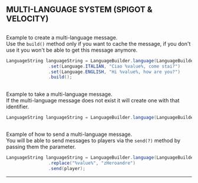 ## MULTI-LANGUAGE SYSTEM  (SPIGOT & VELOCITY)

##

Example to create a multi-language message. <br />
Use the `build()` method only if you want to cache the message, if you don't use it you won't be able to get this message anymore.

```java
LanguageString languageString = LanguageBuilder.language(LanguageBuilder.identifier(this, "hi-user"))
                .set(Language.ITALIAN, "Ciao %value%, come stai?")
                .set(Language.ENGLISH, "Hi %value%, how are you?")
                .build();
```

##

Example to take a multi-language message. <br />
If the multi-language message does not exist it will create one with that identifier.
```java
LanguageString languageString = LanguageBuilder.language(LanguageBuilder.identifier(this, "hi-user"));
```

##

Example of how to send a multi-language message. <br />
You will be able to send messages to players via the `send(?)` method by passing them the parameter.
```java
LanguageString languageString = LanguageBuilder.language(LanguageBuilder.identifier(this, "hi-user"))
                .replace("%value%", "zHeroandre")
                .send(player);
```

----
